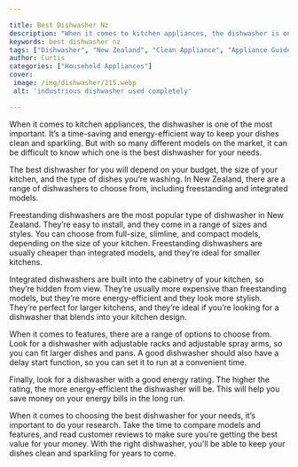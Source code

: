 ```yaml
---

title: Best Dishwasher Nz
description: "When it comes to kitchen appliances, the dishwasher is one of the most important. It’s a time-saving and energy-efficient way to k...continue on"
keywords: best dishwasher nz
tags: ["Dishwasher", "New Zealand", "Clean Appliance", "Appliance Guide"]
author: Curtis
categories: ["Household Appliances"]
cover: 
 image: /img/dishwasher/215.webp
 alt: 'industrious dishwasher used completely'

---
```


When it comes to kitchen appliances, the dishwasher is one of the most important. It’s a time-saving and energy-efficient way to keep your dishes clean and sparkling. But with so many different models on the market, it can be difficult to know which one is the best dishwasher for your needs.

The best dishwasher for you will depend on your budget, the size of your kitchen, and the type of dishes you’re washing. In New Zealand, there are a range of dishwashers to choose from, including freestanding and integrated models.

Freestanding dishwashers are the most popular type of dishwasher in New Zealand. They’re easy to install, and they come in a range of sizes and styles. You can choose from full-size, slimline, and compact models, depending on the size of your kitchen. Freestanding dishwashers are usually cheaper than integrated models, and they’re ideal for smaller kitchens.

Integrated dishwashers are built into the cabinetry of your kitchen, so they’re hidden from view. They’re usually more expensive than freestanding models, but they’re more energy-efficient and they look more stylish. They’re perfect for larger kitchens, and they’re ideal if you’re looking for a dishwasher that blends into your kitchen design.

When it comes to features, there are a range of options to choose from. Look for a dishwasher with adjustable racks and adjustable spray arms, so you can fit larger dishes and pans. A good dishwasher should also have a delay start function, so you can set it to run at a convenient time.

Finally, look for a dishwasher with a good energy rating. The higher the rating, the more energy-efficient the dishwasher will be. This will help you save money on your energy bills in the long run.

When it comes to choosing the best dishwasher for your needs, it’s important to do your research. Take the time to compare models and features, and read customer reviews to make sure you’re getting the best value for your money. With the right dishwasher, you’ll be able to keep your dishes clean and sparkling for years to come.
